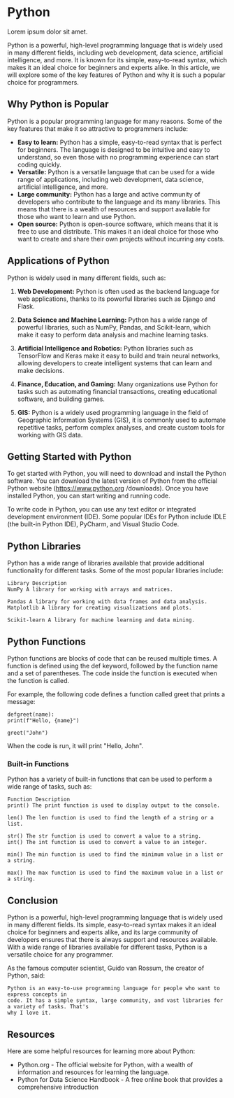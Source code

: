 # Python

Lorem ipsum dolor sit amet. 

Python is a powerful, high-level programming language that is widely used in many different fields,
including web development, data science, artificial intelligence, and more. It is known for its simple,
easy-to-read syntax, which makes it an ideal choice for beginners and experts alike. In this article,
we will explore some of the key features of Python and why it is such a popular choice for
programmers.

## Why Python is Popular

Python is a popular programming language for many reasons. Some of the key features that make
it so attractive to programmers include:

- **Easy to learn:** Python has a simple, easy-to-read syntax that is perfect for beginners. The
    language is designed to be intuitive and easy to understand, so even those with no
    programming experience can start coding quickly.
- **Versatile:** Python is a versatile language that can be used for a wide range of applications,
    including web development, data science, artificial intelligence, and more.
- **Large community:** Python has a large and active community of developers who contribute to
    the language and its many libraries. This means that there is a wealth of resources and support
    available for those who want to learn and use Python.
- **Open source:** Python is open-source software, which means that it is free to use and
    distribute. This makes it an ideal choice for those who want to create and share their own
    projects without incurring any costs.

## Applications of Python

Python is widely used in many different fields, such as:

1. **Web Development:** Python is often used as the backend language for web applications,
    thanks to its powerful libraries such as Django and Flask.


2. **Data Science and Machine Learning:** Python has a wide range of powerful libraries, such as
    NumPy, Pandas, and Scikit-learn, which make it easy to perform data analysis and machine
    learning tasks.
3. **Artificial Intelligence and Robotics:** Python libraries such as TensorFlow and Keras make it
    easy to build and train neural networks, allowing developers to create intelligent systems that
    can learn and make decisions.
4. **Finance, Education, and Gaming:** Many organizations use Python for tasks such as
    automating financial transactions, creating educational software, and building games.
5. **GIS:** Python is a widely used programming language in the field of Geographic Information
    Systems (GIS), it is commonly used to automate repetitive tasks, perform complex analyses,
    and create custom tools for working with GIS data.

## Getting Started with Python

To get started with Python, you will need to download and install the Python software. You can
download the latest version of Python from the official Python website (https://www.python.org
/downloads). Once you have installed Python, you can start writing and running code.

To write code in Python, you can use any text editor or integrated development environment (IDE).
Some popular IDEs for Python include IDLE (the built-in Python IDE), PyCharm, and Visual Studio
Code.

## Python Libraries

Python has a wide range of libraries available that provide additional functionality for different
tasks. Some of the most popular libraries include:

```
Library Description
NumPy A library for working with arrays and matrices.
```
```
Pandas A library for working with data frames and data analysis.
Matplotlib A library for creating visualizations and plots.
```
```
Scikit-learn A library for machine learning and data mining.
```
## Python Functions

Python functions are blocks of code that can be reused multiple times. A function is defined using
the def keyword, followed by the function name and a set of parentheses. The code inside the
function is executed when the function is called.


For example, the following code defines a function called greet that prints a message:

```
defgreet(name):
print(f"Hello, {name}")
```
```
greet("John")
```
When the code is run, it will print "Hello, John".

### Built-in Functions

Python has a variety of built-in functions that can be used to perform a wide range of tasks, such
as:

```
Function Description
print() The print function is used to display output to the console.
```
```
len() The len function is used to find the length of a string or a list.
```
```
str() The str function is used to convert a value to a string.
int() The int function is used to convert a value to an integer.
```
```
min() The min function is used to find the minimum value in a list or a string.
```
```
max() The max function is used to find the maximum value in a list or a string.
```
## Conclusion

Python is a powerful, high-level programming language that is widely used in many different fields.
Its simple, easy-to-read syntax makes it an ideal choice for beginners and experts alike, and its
large community of developers ensures that there is always support and resources available. With
a wide range of libraries available for different tasks, Python is a versatile choice for any
programmer.

As the famous computer scientist, Guido van Rossum, the creator of Python, said:

```
Python is an easy-to-use programming language for people who want to express concepts in
code. It has a simple syntax, large community, and vast libraries for a variety of tasks. That's
why I love it.
```
## Resources

Here are some helpful resources for learning more about Python:


- Python.org - The official website for Python, with a wealth of information and resources for
    learning the language.
- Python for Data Science Handbook - A free online book that provides a comprehensive
    introduction
